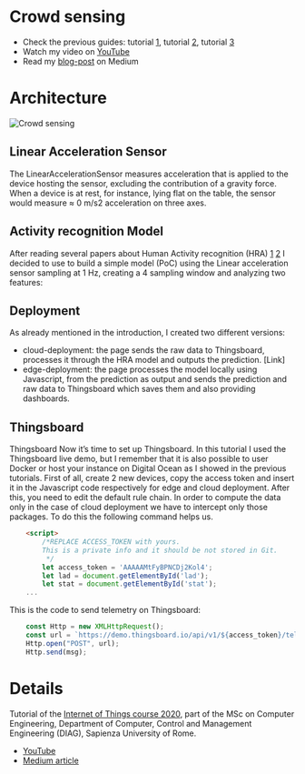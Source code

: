 # Crowd sensing
- Check the previous guides: tutorial [1](../README.md), tutorial [2](../RIOT.md), tutorial [3](../LoRaWAN.md)
- Watch my video on [YouTube](https://youtu.be/p3gq2VLTSiI)
- Read my [blog-post](https://medium.com/@colasante.francesco/4-how-to-create-a-crowd-sensing-application-using-generic-sensor-api-and-javascript-47e3ff1df49e) on Medium

# Architecture
![Crowd sensing](https://cdn-images-1.medium.com/max/1200/1*MmoSdsb-oU7MYuFq9tXBZA.png)

## Linear Acceleration Sensor
The LinearAccelerationSensor measures acceleration that is applied to the device hosting the sensor, excluding the contribution of a gravity force. When a device is at rest, for instance, lying flat on the table, the sensor would measure ≈ 0 m/s2 acceleration on three axes.

## Activity recognition Model
After reading several papers about Human Activity recognition (HRA) [1](https://www.researchgate.net/publication/224144663_Human_Activity_Recognition_via_an_Accelerometer-Enabled-Smartphone_Using_Kernel_Discriminant_Analysis) [2](https://www.researchgate.net/publication/279852352_Improving_classification_of_sit_stand_and_lie_in_a_smartphone_human_activity_recognition_system) I decided to use to build a simple model (PoC) using the Linear acceleration sensor sampling at 1 Hz, creating a 4 sampling window and analyzing two features:


## Deployment
As already mentioned in the introduction, I created two different versions:
- cloud-deployment: the page sends the raw data to Thingsboard, processes it through the HRA model and outputs the prediction. [Link]
- edge-deployment: the page processes the model locally using Javascript, from the prediction as output and sends the prediction and raw data to Thingsboard which saves them and also providing dashboards.

## Thingsboard
Thingsboard
Now it’s time to set up Thingsboard. In this tutorial I used the Thingsboard live demo, but I remember that it is also possible to user Docker or host your instance on Digital Ocean as I showed in the previous tutorials.
First of all, create 2 new devices, copy the access token and insert it in the Javascript code respectively for edge and cloud deployment.
After this, you need to edit the default rule chain. In order to compute the data only in the case of cloud deployment we have to intercept only those packages. To do this the following command helps us.

```html
    <script>
        /*REPLACE ACCESS_TOKEN with yours. 
        This is a private info and it should be not stored in Git.
         */
        let access_token = 'AAAAAMtFyBPNCDj2Kol4';
        let lad = document.getElementById('lad');
        let stat = document.getElementById('stat');
    ...
```
This is the code to send telemetry on Thingsboard:
```js
    const Http = new XMLHttpRequest();
    const url = `https://demo.thingsboard.io/api/v1/${access_token}/telemetry`;
    Http.open("POST", url);
    Http.send(msg);
```
# Details

Tutorial of the [Internet of Things course 2020](http://ichatz.me/Site/InternetOfThings2020), part of the MSc on Computer Engineering, Department of Computer, Control and Management Engineering (DIAG), Sapienza University of Rome.


- [YouTube](https://youtu.be/p3gq2VLTSiI)
- [Medium article](https://medium.com/p/4-how-to-create-a-crowd-sensing-application-using-generic-sensor-api-and-javascript-47e3ff1df49e?source=email-b3e30a097b41--writer.postDistributed&sk=67c5c558f0f9e451caeb1b293bb06767)
